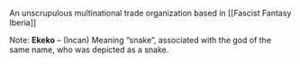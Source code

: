 An unscrupulous multinational trade organization based in [[Fascist Fantasy Iberia]]




Note: **Ekeko** – (Incan) Meaning “snake”, associated with the god of the same name, who was depicted as a snake.